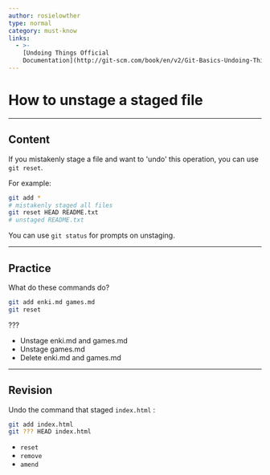 ```yaml
---
author: rosielowther
type: normal
category: must-know
links:
  - >-
    [Undoing Things Official
    Documentation](http://git-scm.com/book/en/v2/Git-Basics-Undoing-Things){website}
---
```


# How to unstage a staged file


---

## Content

If you mistakenly stage a file and want to 'undo' this operation, you can use `git reset`.

For example:

```bash
git add *
# mistakenly staged all files
git reset HEAD README.txt
# unstaged README.txt 
```

You can use `git status` for prompts on unstaging.


---

## Practice

What do these commands do?

```bash
git add enki.md games.md
git reset 
```

???

- Unstage enki.md and games.md
- Unstage games.md
- Delete enki.md and games.md

---

## Revision

Undo the command that staged `index.html` :

```bash
git add index.html
git ??? HEAD index.html
```

- `reset`
- `remove`
- `amend`
